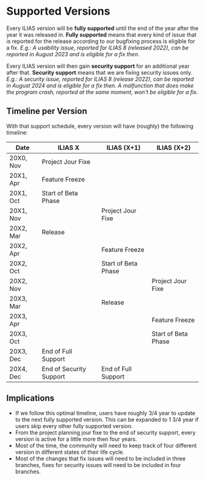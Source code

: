 # Supported Versions

Every ILIAS version will be **fully supported** until the end of the year after
the year it was released in. **Fully supported** means that every kind of issue
that is reported for the release according to our bugfixing process is eligible
for a fix. *E.g.: A usability issue, reported for ILIAS 8 (released 2022), can
be reported in August 2023 and is eligible for a fix then.*

Every ILIAS version will then gain **security support** for an additional year
after that. **Security support** means that we are fixing security issues only.
*E.g.: A security issue, reported for ILIAS 8 (release 2022), can be reported
in August 2024 and is eligible for a fix then. A malfunction that does make the
program crash, reported at the same moment, won't be eligible for a fix.*


## Timeline per Version

With that support schedule, every version will have (roughly) the following timeline:

| Date      | ILIAS X                 | ILIAS (X+1)             | ILIAS (X+2)             |
|-----------|-------------------------|-------------------------|-------------------------|
| 20X0, Nov | Project Jour Fixe       |                         |                         |
| 20X1, Apr | Feature Freeze          |                         |                         |
| 20X1, Oct | Start of Beta Phase     |                         |                         |
| 20X1, Nov |                         | Project Jour Fixe       |                         |
| 20X2, Mar | Release                 |                         |                         |
| 20X2, Apr |                         | Feature Freeze          |                         |
| 20X2, Oct |                         | Start of Beta Phase     |                         |
| 20X2, Nov |                         |                         | Project Jour Fixe       |
| 20X3, Mar |                         | Release                 |                         |
| 20X3, Apr |                         |                         | Feature Freeze          |
| 20X3, Oct |                         |                         | Start of Beta Phase     |
| 20X3, Dec | End of Full Support     |                         |                         |
| 20X4, Dec | End of Security Support | End of Full Support     |                         |


## Implications

* If we follow this optimal timeline, users have roughly 3/4 year to update to the
  next fully supported version. This can be expanded to 1 3/4 year if users skip
  every other fully supported version.
* From the project planning jour fixe to the end of security support, every version is
  active for a little more then four years.
* Most of the time, the community will need to keep track of four different version
  in different states of their life cycle.
* Most of the changes that fix issues will need to be included in three branches,
  fixes for security issues will need to be included in four branches.
